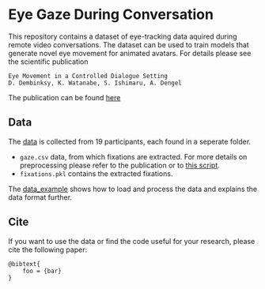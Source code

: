 # Eye Gaze During Conversation


This repository contains a dataset of eye-tracking data aquired during remote video conversations. The dataset can be used to train models that generate novel eye movement for animated avatars. For details please see the scientific publication


```
Eye Movement in a Controlled Dialogue Setting
D. Dembinksy, K. Watanabe, S. Ishimaru, A. Dengel
```
The publication can be found [here](https://foo.bar/foobar)

## Data
The [data](data/) is collected from 19 participants, each found in a seperate folder.  
- `gaze.csv` data, from which fixations are extracted. For more details on preprocessing please refer to the publication or to [this script](move_data.html).
- `fixations.pkl` contains the extracted fixations.

The [data_example](data_example.html) shows how to load and process the data and explains the data format further.


## Cite
If you want to use the data  or find the code useful for your research, please cite the following paper:

```
@bibtext{
    foo = {bar}
}
```
